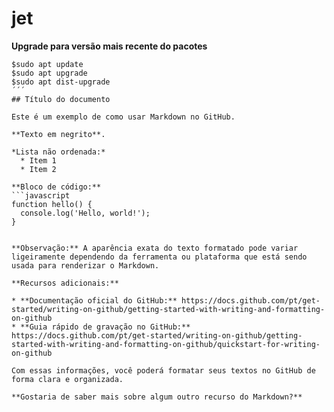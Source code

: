 # jet

**Upgrade para versão mais recente do pacotes**
```shell
$sudo apt update
$sudo apt upgrade
$sudo apt dist-upgrade
´´´
## Título do documento

Este é um exemplo de como usar Markdown no GitHub.

**Texto em negrito**.

*Lista não ordenada:*
  * Item 1
  * Item 2

**Bloco de código:**
```javascript
function hello() {
  console.log('Hello, world!');
}


**Observação:** A aparência exata do texto formatado pode variar ligeiramente dependendo da ferramenta ou plataforma que está sendo usada para renderizar o Markdown.

**Recursos adicionais:**

* **Documentação oficial do GitHub:** https://docs.github.com/pt/get-started/writing-on-github/getting-started-with-writing-and-formatting-on-github
* **Guia rápido de gravação no GitHub:** https://docs.github.com/pt/get-started/writing-on-github/getting-started-with-writing-and-formatting-on-github/quickstart-for-writing-on-github

Com essas informações, você poderá formatar seus textos no GitHub de forma clara e organizada.

**Gostaria de saber mais sobre algum outro recurso do Markdown?**
